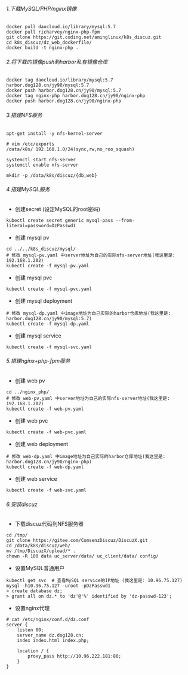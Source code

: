 ###### 1.下载MySQL/PHP/nginx镜像
```shell
docker pull daocloud.io/library/mysql:5.7
docker pull richarvey/nginx-php-fpm
git clone https://git.coding.net/aminglinux/k8s_discuz.git
cd k8s_discuz/dz_web_dockerfile/
docker build -t nginx-php .
```
###### 2.将下载的镜像push到harbor私有镜像仓库
```shell
docker tag daocloud.io/library/mysql:5.7 harbor.dog128.cn/jy90/mysql:5.7
docker push harbor.dog128.cn/jy90/mysql:5.7
docker tag nginx-php harbor.dog128.cn/jy90/nginx-php
docker push harbor.dog128.cn/jy90/nginx-php
```
###### 3.搭建NFS服务
```shell
apt-get install -y nfs-kernel-server

# vim /etc/exports
/data/k8s/ 192.168.1.0/24(sync,rw,no_roo_squash)

systemctl start nfs-server
systemctl enable nfs-server

mkdir -p /data/k8s/discuz/{db,web}
```
###### 4.搭建MySQL服务
- 创建secret (设定MySQL的root密码)
```shell
kubectl create secret generic mysql-pass --from-literal=password=DzPasswd1
```
- 创建 mysql pv
```shell
cd ../../k8s_discuz/mysql/
# 修改 mysql-pv.yaml 中server地址为自己的实际nfs-server地址(我这里是: 192.168.1.202)
kubectl create -f mysql-pv.yaml
```
- 创建 mysql pvc
```shell
kubectl create -f mysql-pvc.yaml
```
- 创建 mysql deployment
```shell
# 修改 mysql-dp.yaml 中image地址为自己实际的harbor仓库地址(我这里是: harbor.dog128.cn/jy90/mysql:5.7)
kubectl create -f mysql-dp.yaml
```
- 创建 mysql service
```shell
kubectl create -f mysql-svc.yaml
```
###### 5.搭建nginx+php-fpm服务
- 创建 web pv
```shell
cd ../nginx_php/
# 修改 web-pv.yaml 中server地址为自己的实际nfs-server地址(我这里是: 192.168.1.202)
kubectl create -f web-pv.yaml
```
- 创建 web pvc
```shell
kubectl create -f web-pvc.yaml
```
- 创建 web deployment
```shell
# 修改 web-dp.yaml 中image地址为自己实际的harbor仓库地址(我这里是: harbor.dog128.cn/jy90/nginx-php)
kubectl create -f web-dp.yaml
```
- 创建 web service
```shell
kubectl create -f web-svc.yaml
```
###### 6.安装discuz
- 下载discuz代码到NFS服务器
```shell
cd /tmp/
git clone https://gitee.com/ComsenzDiscuz/DiscuzX.git
cd /data/k8s/discuz/web/
mv /tmp/DiscuzX/upload/* .
chown -R 100 data uc_server/data/ uc_client/data/ config/
```
- 设置MySQL普通用户
```shell
kubectl get svc  # 查看MySQL service的IP地址 (我这里是: 10.96.75.127)
mysql -h10.96.75.127 -uroot -pDzPasswd1
> create database dz;
> grant all on dz.* to 'dz'@'%' identified by 'dz-passwd-123';
```
- 设置nginx代理
```shell
# cat /etc/nginx/conf.d/dz.conf
server {
    listen 80;
    server_name dz.dog128.cn;
    index index.html index.php;

    location / {
        proxy_pass http://10.96.222.181:80;
    }
}
```
